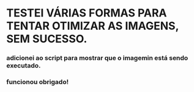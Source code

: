 # TESTEI VÁRIAS FORMAS PARA TENTAR OTIMIZAR AS IMAGENS, SEM SUCESSO.

### adicionei ao script para mostrar que o imagemin está sendo executado.

### funcionou obrigado!
